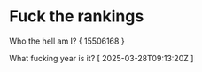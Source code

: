 # Fuck the rankings

Who the hell am I?
{ 15506168 }

What fucking year is it?
[ 2025-03-28T09:13:20Z ]

